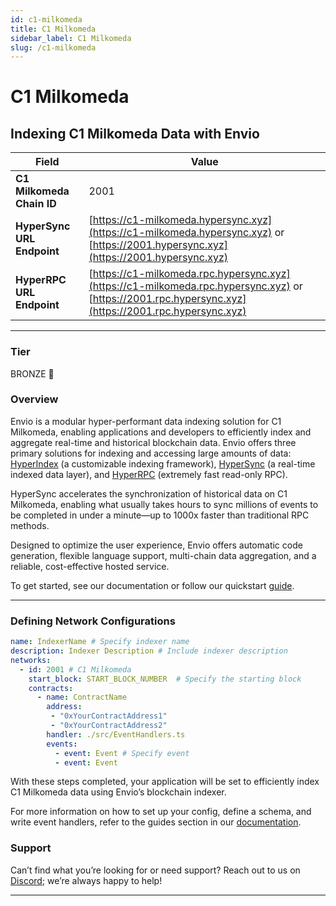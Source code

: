 ```yaml
---
id: c1-milkomeda
title: C1 Milkomeda
sidebar_label: C1 Milkomeda
slug: /c1-milkomeda
---
```


# C1 Milkomeda

## Indexing C1 Milkomeda Data with Envio

| **Field**                     | **Value**                                                                                          |
|-------------------------------|----------------------------------------------------------------------------------------------------|
| **C1 Milkomeda Chain ID**     | 2001                                                                                            |
| **HyperSync URL Endpoint**    | [https://c1-milkomeda.hypersync.xyz](https://c1-milkomeda.hypersync.xyz) or [https://2001.hypersync.xyz](https://2001.hypersync.xyz) |
| **HyperRPC URL Endpoint**     | [https://c1-milkomeda.rpc.hypersync.xyz](https://c1-milkomeda.rpc.hypersync.xyz) or [https://2001.rpc.hypersync.xyz](https://2001.rpc.hypersync.xyz) |

---

### Tier

BRONZE 🥉

### Overview

Envio is a modular hyper-performant data indexing solution for C1 Milkomeda, enabling applications and developers to efficiently index and aggregate real-time and historical blockchain data. Envio offers three primary solutions for indexing and accessing large amounts of data: [HyperIndex](/docs/HyperIndex/overview) (a customizable indexing framework), [HyperSync](/docs/HyperSync/overview) (a real-time indexed data layer), and [HyperRPC](/docs/HyperSync/overview-hyperrpc) (extremely fast read-only RPC).

HyperSync accelerates the synchronization of historical data on C1 Milkomeda, enabling what usually takes hours to sync millions of events to be completed in under a minute—up to 1000x faster than traditional RPC methods.

Designed to optimize the user experience, Envio offers automatic code generation, flexible language support, multi-chain data aggregation, and a reliable, cost-effective hosted service.

To get started, see our documentation or follow our quickstart [guide](/docs/HyperIndex/contract-import).

---

### Defining Network Configurations

```yaml
name: IndexerName # Specify indexer name
description: Indexer Description # Include indexer description
networks:
  - id: 2001 # C1 Milkomeda  
    start_block: START_BLOCK_NUMBER  # Specify the starting block
    contracts:
      - name: ContractName
        address:
         - "0xYourContractAddress1"
         - "0xYourContractAddress2"
        handler: ./src/EventHandlers.ts
        events:
          - event: Event # Specify event
          - event: Event
```

With these steps completed, your application will be set to efficiently index C1 Milkomeda data using Envio’s blockchain indexer.

For more information on how to set up your config, define a schema, and write event handlers, refer to the guides section in our [documentation](/docs/HyperIndex/configuration-file).

### Support

Can’t find what you’re looking for or need support? Reach out to us on [Discord](https://discord.com/invite/Q9qt8gZ2fX); we’re always happy to help!

---
